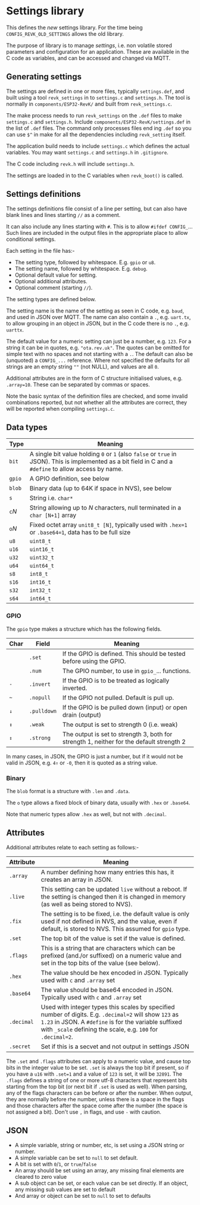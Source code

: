 # Settings library

This defines the *new* settings library. For the time being `CONFIG_REVK_OLD_SETTINGS` allows the old library.

The purpose of library is to manage *settings*, i.e. non volatile stored parameters and configuration for an application.  These are available in the C code as variables, and can be accessed and changed via MQTT.

## Generating settings

The settings are defined in one or more files, typically `settings.def`, and built using a tool `revk_settings` in to `settings.c` and `settings.h`. The tool is normally in `components/ESP32-RevK/` and built from `revk_settings.c`.

The make process needs to run `revk_settings` on the `.def` files to make `settings.c` and `settings.h`. Include `components/ESP32-RevK/settings.def` in the list of `.def` files. The command only processes files end ing `.def` so you can use `$^` in make for all the dependencies including `revk_setting` itself.

The application build needs to include `settings.c` which defines the actual variables. You may want `settings.c` and `settings.h` in `.gitignore`.

The C code including `revk.h` will include `settings.h`.

The settings are loaded in to the C variables when `revk_boot()` is called.

## Settings definitions

The settings definitions file consist of a line per setting, but can also have blank lines and lines starting `//` as a comment.

It can also include any lines starting with `#`. This is to allow `#ifdef CONFIG_`... Such lines are included in the output files in the appropriate place to allow conditional settings.

Each setting in the file has:-

- The setting type, followed by whitespace. E.g. `gpio` or `u8`.
- The setting name, followed by whitespace. E.g. `debug`.
- Optional default value for setting.
- Optional additional attributes.
- Optional comment (starting `//`).

The setting types are defined below.

The setting name is the name of the setting as seen in C code, e.g. `baud`, and used in JSON over MQTT. The name can also contain a `.`, e.g. `uart.tx`, to allow grouping in an object in JSON, but in the C code there is no `.`, e.g. `uarttx`.

The default value for a numeric setting can just be a number, e.g. `123`. For a string it can be in quotes, e.g. `"ota.rev.uk"`. The quotes can be omitted for simple text with no spaces and not starting with a `.`.
The default can also be (unquoted) a `CONFIG_...` reference.
Where not specified the defaults for all strings are an empty string `""` (not NULL), and values are all `0`.

Additional attributes are in the form of C structure initialised values, e.g. `.array=10`. These can be separated by commas or spaces.

Note the basic syntax of the definition files are checked, and some invalid combinations reported, but not whether all the attributes are correct, they will be reported when compiling `settings.c`.

## Data types

|Type|Meaning|
|----|-------|
|`bit`|A single bit value holding `0` or `1` (also `false` or `true` in JSON). This is implemented as a bit field in C and a `#define` to allow access by name.|
|`gpio`|A GPIO definition, see below|
|`blob`|Binary data (up to 64K if space in NVS), see below|
|`s`|String i.e. `char*`|
|`c`*N*|String allowing up to *N* characters, null terminated in a `char [N+1]` array|
|`o`*N*|Fixed octet array `unit8_t [N]`, typically used with `.hex=1` or `.base64=1`, data has to be full size|
|`u8`|`uint8_t`|
|`u16`|`uint16_t`|
|`u32`|`uint32_t`|
|`u64`|`uint64_t`|
|`s8`|`int8_t`|
|`s16`|`int16_t`|
|`s32`|`int32_t`|
|`s64`|`int64_t`|

### GPIO

The `gpio` type makes a structure which has the following fields.

|Char|Field|Meaning|
|----|-----|-------|
||`.set`|If the GPIO is defined. This should be tested before using the GPIO.|
||`.num`|The GPIO number, to use in `gpio_`... functions.|
|`-`|`.invert`|If the GPIO is to be treated as logically inverted.|
|`~`|`.nopull`|If the GPIO not pulled. Default is pull up.|
|`↓`|`.pulldown`|If the GPIO is be pulled down (input) or open drain (output)|
|`↕`|`.weak`|The output is set to strength 0 (i.e. weak)|
|`⇕`|`.strong`|The output is set to strength 3, both for strength 1, neither for the default strength 2|

In many cases, in JSON, the GPIO is just a number, but if it would not be valid in JSON, e.g. `4↑` or `-0`, then it is quoted as a string value.

### Binary

The `blob` format is a structure with `.len` and `.data`.

The `o` type allows a fixed block of binary data, usually with `.hex` or `.base64`.

Note that numeric types allow `.hex` as well, but not with `.decimal`.

## Attributes

Additional attributes relate to each setting as follows:-

|Attribute|Meaning|
|---------|-------|
|`.array`|A number defining how many entries this has, it creates an array in JSON.|
|`.live`|This setting can be updated `live` without a reboot. If the setting is changed then it is changed in memory (as well as being stored to NVS).|
|`.fix`|The setting is to be fixed, i.e. the default value is only used if not defined in NVS, and the value, even if default, is stored to NVS. This assumed for `gpio` type.|
|`.set`|The top bit of the value is set if the value is defined.|
|`.flags`|This is a string that are characters which can be prefixed (and./or suffixed) on a numeric value and set in the top bits of the value (see below).|
|`.hex`|The value should be hex encoded in JSON. Typically used with `c` and `.array` set|
|`.base64`|The value should be base64 encoded in JSON. Typically used with `c` and `.array` set|
|`.decimal`|Used with integer types this scales by specified number of digits. E.g. `.decimal=2` will show `123` as `1.23` in JSON. A `#define` is for the variable suffixed with `_scale` defining the scale, e.g. `100` for `.decimal=2`.|
|`.secret`|Set if this is a secvet and not output in settings JSON|

The `.set` and `.flags` attributes can apply to a numeric value, and cause top bits in the integer value to be set. `.set` is always the top bit if present, so if you have a `u16` with `.set=1` and a value of `123` is set, it will be `32891`. The `.flags` defines a string of one or more utf-8 characters that represent bits starting from the top bit (or next bit if `.set` is used as well). When parsing, any of the flags characters can be before or after the number. When output, they are normally before rhe number, unless there is a space in the flags and those characters after the space come after the number (the space is not assigned a bit). Don't use `,` in flags, and use `-` with caution.

## JSON

- A simple variable, string or number, etc, is set using a JSON string or number.
- A simple variable can be set to `null` to set default.
- A bit is set with `0`/`1`, or `true`/`false`
- An array should be set using an array, any missing final elements are cleared to zero value
- A sub object can be set, or each value can be set directly. If an object, any missing sub values are set to default
- And array or object can be set to `null` to set to defaults

